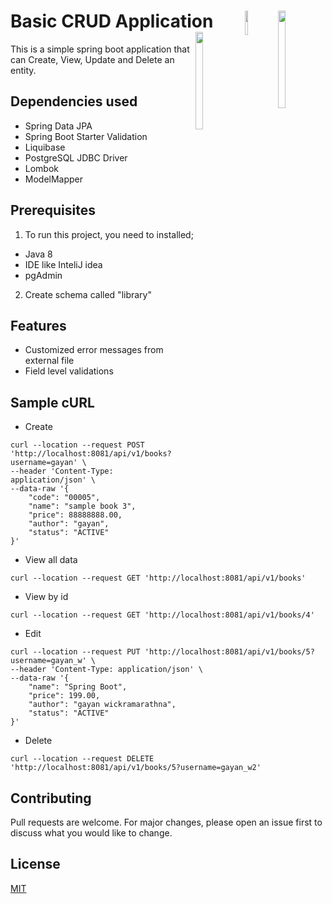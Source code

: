 # Basic CRUD Application <img src ="https://www.liquibase.org/wp-content/uploads/2022/03/Liquibase-horizontal-orange.png" align =right width="15%" height="20%"><img src ="https://www.unixmen.com/wp-content/uploads/2017/07/postgresql-logo.png" align =right width="10%" height="10%"><img src ="https://miro.medium.com/max/700/1*-uckV8DOh3l0bCvqZ73zYg.png" align =right width="15%" height="20%">
This is a simple spring boot application that can Create, View, Update and Delete an entity.

## Dependencies used
* Spring Data JPA
* Spring Boot Starter Validation
* Liquibase
* PostgreSQL JDBC Driver
* Lombok
* ModelMapper

## Prerequisites
1. To run this project, you need to installed;
* Java 8
* IDE like InteliJ idea
* pgAdmin
2. Create schema called "library"


## Features
* Customized error messages from external file
* Field level validations

## Sample cURL
* Create

```
curl --location --request POST 'http://localhost:8081/api/v1/books?username=gayan' \
--header 'Content-Type: application/json' \
--data-raw '{
    "code": "00005",
    "name": "sample book 3",
    "price": 88888888.00,
    "author": "gayan",
    "status": "ACTIVE"
}'
```

* View all data
```
curl --location --request GET 'http://localhost:8081/api/v1/books'
```

* View by id
```
curl --location --request GET 'http://localhost:8081/api/v1/books/4'
```

* Edit
```
curl --location --request PUT 'http://localhost:8081/api/v1/books/5?username=gayan_w' \
--header 'Content-Type: application/json' \
--data-raw '{
    "name": "Spring Boot",
    "price": 199.00,
    "author": "gayan wickramarathna",
    "status": "ACTIVE"
}'
```

* Delete
```
curl --location --request DELETE 'http://localhost:8081/api/v1/books/5?username=gayan_w2'
```

## Contributing
Pull requests are welcome. For major changes, please open an issue first to discuss what you would like to change.

## License
[MIT](https://choosealicense.com/licenses/mit/)
